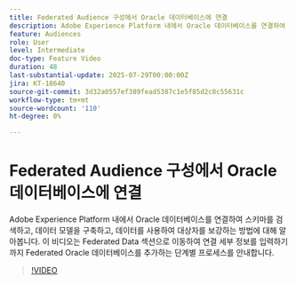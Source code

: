 ```yaml
---
title: Federated Audience 구성에서 Oracle 데이터베이스에 연결
description: Adobe Experience Platform 내에서 Oracle 데이터베이스를 연결하여 스키마를 검색하고, 데이터 모델을 구축하고, 데이터를 사용하여 대상자를 보강하는 방법에 대해 알아봅니다. 이 비디오는 Federated Data 섹션으로 이동하여 연결 세부 정보를 입력하기까지 Federated Oracle 데이터베이스를 추가하는 단계별 프로세스를 안내합니다.
feature: Audiences
role: User
level: Intermediate
doc-type: Feature Video
duration: 48
last-substantial-update: 2025-07-29T00:00:00Z
jira: KT-18640
source-git-commit: 3d32a0557ef389fead5387c1e5f85d2c8c55631c
workflow-type: tm+mt
source-wordcount: '110'
ht-degree: 0%

---
```



# Federated Audience 구성에서 Oracle 데이터베이스에 연결

Adobe Experience Platform 내에서 Oracle 데이터베이스를 연결하여 스키마를 검색하고, 데이터 모델을 구축하고, 데이터를 사용하여 대상자를 보강하는 방법에 대해 알아봅니다. 이 비디오는 Federated Data 섹션으로 이동하여 연결 세부 정보를 입력하기까지 Federated Oracle 데이터베이스를 추가하는 단계별 프로세스를 안내합니다.

>[!VIDEO](https://video.tv.adobe.com/v/3470069/?learn=on&enablevpops)
